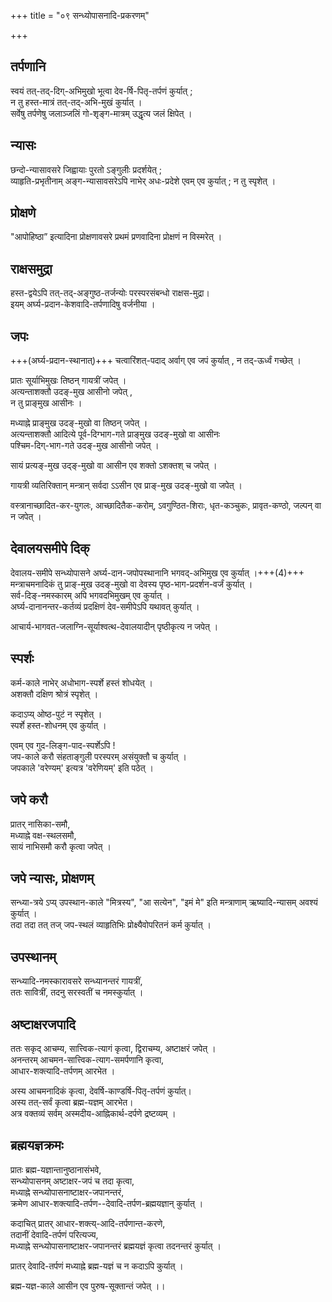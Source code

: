 +++
title = "०९ सन्ध्योपासनादि-प्रकरणम्"

+++
## तर्पणानि
स्वयं तत्-तद्-दिग्-अभिमुखो भूत्वा देव-र्षि-पितृ-तर्पणं कुर्यात् ;  
न तु हस्त-मात्रं तत्-तद्-अभि-मुखं कुर्यात् ।  
सर्वेषु तर्पणेषु जलाञ्जलिं गो-शृङ्ग-मात्रम् उद्धृत्य जलं क्षिपेत् ।  

## न्यासः
छन्दो-न्यासावसरे जिह्वायाः पुरतो ऽङ्गुलीः प्रदर्शयेत् ;  
व्याहृति-प्रभृतीनाम् अङ्ग-न्यासावसरेऽपि नाभेर् अधः-प्रदेशे एवम् एव कुर्यात् ; न तु स्पृशेत् ।  
## प्रोक्षणे
"आपोहिष्ठा” इत्यादिना प्रोक्षणावसरे प्रथमं प्रणवादिना प्रोक्षणं न विस्मरेत् ।  

## राक्षसमुद्रा
हस्त-द्वयेऽपि तत्-तद्-अङ्गुष्ठ-तर्जन्योः परस्परसंबन्धो राक्षस-मुद्रा।  
इयम् अर्घ्य-प्रदान-केशवादि-तर्पणादिषु वर्जनीया ।

## जपः
+++(अर्घ्य-प्रदान-स्थानात्)+++ चत्वारिंशत्-पदाद् अर्वाग् एव जपं कुर्यात् , न तद्-ऊर्ध्वं गच्छेत् ।  

प्रातः सूर्याभिमुखः तिष्ठन् गायत्रीं जपेत् ।  
अत्यन्ताशक्तौ उदङ्-मुख आसीनो जपेत् ,  
न तु प्राङ्मुख आसीनः । 

मध्याह्ने प्राङ्मुख उदङ्-मुखो वा तिष्ठन् जपेत् ।  
अत्यन्ताशक्तौ आदित्ये पूर्व-दिग्भाग-गते प्राङ्मुख उदङ्-मुखो वा आसीनः  
पश्चिम-दिग्-भाग-गते उदङ्-मुख आसीनो जपेत् । 

सायं प्रत्यङ्-मुख उद्ङ्-मुखो वा आसीन एव शक्तो ऽशक्तश् च जपेत् । 

गायत्री व्यतिरिक्तान् मन्त्रान् सर्वदा ऽऽसीन एव प्राङ्-मुख उदङ्-मुखो वा जपेत् ।  

वस्त्रानाच्छादित-कर-युगलः, आच्छादितैक-करोम्, ऽवगुण्ठित-शिराः, धृत-कञ्चुकः, प्रावृत-कण्ठो, जल्पन् वा न जपेत् ।

## देवालयसमीपे दिक्
देवालय-समीपे सन्ध्योपासने अर्घ्य-दान-जपोपस्थानानि भगवद्-अभिमुख एव कुर्यात् ।+++(4)+++  
मन्त्राचमनादिकं तु प्राङ्-मुख उदङ्-मुखो वा देवस्य पृष्ठ-भाग-प्रदर्शन-वर्जं कुर्यात् ।  
सर्व-दिङ्-नमस्कारम् अपि भगवदभिमुखम् एव कुर्यात् ।  
अर्घ्य-दानानन्तर-कर्तव्यं प्रदक्षिणं देव-समीपेऽपि यथावत् कुर्यात् ।  

आचार्य-भागवत-जलाग्नि-सूर्याश्वत्थ-देवालयादीन् पृष्ठीकृत्य न जपेत् ।

## स्पर्शः
कर्म-काले नाभेर् अधोभाग-स्पर्शे हस्तं शोधयेत् ।  
अशक्तौ दक्षिण श्रोत्रं स्पृशेत् ।  

कदाऽप्य् ओष्ठ-पुटं न स्पृशेत् ।  
स्पर्शे हस्त-शोधनम् एव कुर्यात् । 

एवम् एव गुद-लिङ्ग-पाद-स्पर्शेऽपि !  
जप-काले करौ संहताङ्गुली परस्परम् असंयुक्तौ च कुर्यात् ।  
जपकाले 'वरेण्यम्' इत्यत्र 'वरेणियम्' इति पठेत् ।

## जपे करौ
प्रातर् नासिका-समौ,  
मध्याह्ने वक्ष-स्थलसमौ,  
सायं नाभिसमौ करौ कृत्वा जपेत् । 

## जपे न्यासः, प्रोक्षणम्
सन्ध्या-त्रये ऽप्य् उपस्थान-काले "मित्रस्य", "आ सत्येन",  "इमं मे" इति मन्त्राणाम् ऋष्यादि-न्यासम् अवश्यं कुर्यात् ।  
तदा तदा तत् तज् जप-स्थलं व्याहृतिभिः प्रोक्ष्यैवोपरितनं कर्म कुर्यात् ।  

## उपस्थानम्
सन्ध्यादि-नमस्कारावसरे सन्ध्यानन्तरं गायत्रीं,  
ततः सावित्रीं, तदनु सरस्वतीं च नमस्कुर्यात् ।  

## अष्टाक्षरजपादि
ततः सकृद् आचम्य, सात्त्विक-त्यागं कृत्वा, द्विराचम्य, अष्टाक्षरं जपेत् ।  
अनन्तरम् आचमन-सात्त्विक-त्याग-समर्पणानि कृत्वा,  
आधार-शक्त्यादि-तर्पणम् आरभेत । 

अस्य आचमनादिकं कृत्वा, देवर्षि-काण्डर्षि-पितृ-तर्पणं कुर्यात्।  
अस्य तत्-सर्वं कृत्वा ब्रह्म-यज्ञम् आरभेत।  
अत्र वक्तव्यं सर्वम् अस्मदीय-आह्निकार्थ-दर्पणे द्रष्टव्यम् । 

## ब्रह्मयज्ञक्रमः
प्रातः ब्रह्म-यज्ञान्तानुष्ठानासंभवे,  
सन्ध्योपासनम् अष्टाक्षर-जपं च तदा कृत्वा,  
मध्याह्ने सन्ध्योपासनाष्टाक्षर-जपानन्तरं,  
क्रमेण आधार-शक्त्यादि-तर्पण--देवादि-तर्पण-ब्रह्मयज्ञान् कुर्यात् ।  

कदाचित् प्रातर् आधार-शक्त्य्-आदि-तर्पणान्त-करणे,  
तदानीं देवादि-तर्पणं परित्यज्य,  
मध्याह्ने सन्ध्योपासनाष्टाक्षर-जपानन्तरं ब्रह्मयज्ञं कृत्वा तदनन्तरं कुर्यात् । 

प्रातर् देवादि-तर्पणं मध्याह्ने ब्रह्म-यज्ञं च न कदाऽपि कुर्यात् ।  

ब्रह्म-यज्ञ-काले आसीन एव पुरुष-सूक्तान्तं जपेत् ।।